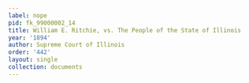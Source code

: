 ```yaml
---
label: nope
pid: fk_99000002_14
title: William E. Ritchie, vs. The People of the State of Illinois
year: '1894'
author: Supreme Court of Illinois
order: '442'
layout: single
collection: documents
---
```

